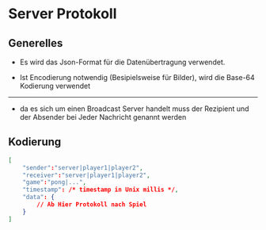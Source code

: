 # Server Protokoll

## Generelles

- Es wird das Json-Format für die Datenübertragung verwendet.

- Ist Encodierung notwendig (Besipielsweise für Bilder), wird die Base-64 Kodierung verwendet

---

- da es sich um einen Broadcast Server handelt muss der Rezipient und der Absender bei Jeder Nachricht genannt werden


## Kodierung

```json
[
    "sender":"server|player1|player2",
    "receiver":"server|player1|player2",
    "game":"pong|...",
    "timestamp": /* timestamp in Unix millis */,
    "data": {
        // Ab Hier Protokoll nach Spiel
    }
]
```

